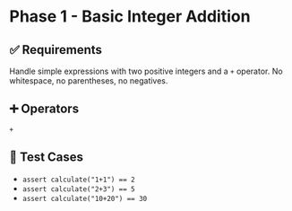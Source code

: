 # Phase 1 - Basic Integer Addition

## ✅ Requirements
Handle simple expressions with two positive integers and a `+` operator. No whitespace, no parentheses, no negatives.

## ➕ Operators
`+`

## 🔬 Test Cases
- `assert calculate("1+1") == 2`
- `assert calculate("2+3") == 5`
- `assert calculate("10+20") == 30`
